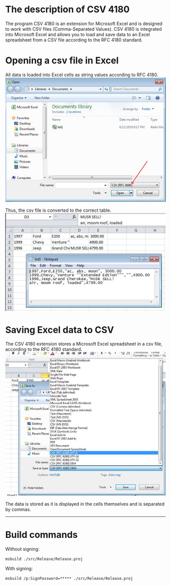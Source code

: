 # The description of CSV 4180
The program CSV 4180 is an extension for Microsoft Excel and is designed to work with CSV files (Comma-Separated Values). CSV 4180 is integrated into Microsoft Excel and allows you to load and save data to an Excel spreadsheet from a CSV file according to the RFC 4180 standard.

# Opening a csv file in Excel
All data is loaded into Excel cells as string values according to RFC 4180.  
![](images/open-window.jpg)

Thus, the csv file is converted to the correct table.  
![](images/feature-1.jpg)

# Saving Excel data to CSV
The CSV 4180 extension stores a Microsoft Excel spreadsheet in a csv file, according to the RFC 4180 standard.  
![](images/save-window.jpg)

The data is stored as it is displayed in the cells themselves and is separated by commas.

----

# Build commands

Without signing:

    msbuild ./src/Release/Release.proj
    

With signing:

    msbuild /p:SignPassword=***** ./src/Release/Release.proj
